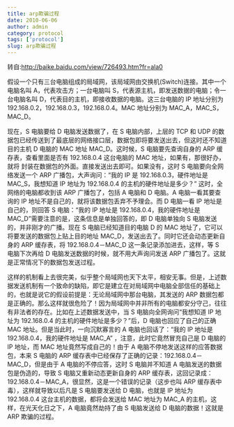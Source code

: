 ```yaml
---
title: arp欺骗过程
date: 2010-06-06
author: admin
category: protocol
tags: ['protocol']
slug: arp欺骗过程
---
```


转自:http://baike.baidu.com/view/726493.htm?fr=ala0

假设一个只有三台电脑组成的局域网，该局域网由交换机(Switch)连接。其中一个电脑名叫 A，代表攻击方；一台电脑叫 S，代表源主机，即发送数据的电脑；令一台电脑名叫 D，代表目的主机，即接收数据的电脑。这三台电脑的 IP 地址分别为 192.168.0.2，192.168.0.3，192.168.0.4。MAC 地址分别为 MAC_A，MAC_S，MAC_D。

现在，S 电脑要给 D 电脑发送数据了，在 S 电脑内部，上层的 TCP 和 UDP 的数据包已经传送到了最底层的网络接口层，数据包即将要发送出去，但这时还不知道目的主机 D 电脑的 MAC 地址 MAC_D。这时候，S 电脑要先查询自身的 ARP 缓存表，查看里面是否有 192.168.0.4 这台电脑的 MAC 地址，如果有，那很好办，就将
封装在数据包的外面。直接发送出去即可。如果没有，这时 S 电脑要向全网络发送一个 ARP 广播包，大声询问：“我的 IP 是 192.168.0.3，硬件地址是 MAC_S，我想知道 IP 地址为 192.168.0.4 的主机的硬件地址是多少？”
这时，全网络的电脑都收到该 ARP 广播包了，包括 A 电脑和 D 电脑。A 电脑一看其要查询的 IP 地址不是自己的，就将该数据包丢弃不予理会。而 D 电脑一看 IP 地址是自己的，则回答 S 电脑：“我的 IP 地址是 192.168.0.4，我的硬件地址是 MAC_D”需要注意的是，这条信息是单独回答的，即 D 电脑单独向 S 电脑发送的，并非刚才的广播。现在 S 电脑已经知道目的电脑 D 的 MAC 地址了，它可以将要发送的数据包上贴上目的地址 MAC_D，发送出去了。同时它还会动态更新自身的 ARP 缓存表，将 192.168.0.4－MAC_D 这一条记录添加进去，这样，等 S 电脑下次再给 D 电脑发送数据的时候，就不用大声询问发送 ARP 广播包了。这就是正常情况下的数据包发送过程。

这样的机制看上去很完美，似乎整个局域网也天下太平，相安无事。但是，上述数据发送机制有一个致命的缺陷，即它是建立在对局域网中电脑全部信任的基础上的，也就是说它的假设前提是：无论局域网中那台电脑，其发送的 ARP 数据包都是正确的。那么这样就很危险了！因为局域网中并非所有的电脑都安分守己，往往有非法者的存在。比如在上述数据发送中，当 S 电脑向全网询问“我想知道 IP 地址为 192.168.0.4 的主机的硬件地址是多少？”后，D 电脑也回应了自己的正确 MAC 地址。但是当此时，一向沉默寡言的 A 电脑也回话了：“我的 IP 地址是 192.168.0.4，我的硬件地址是 MAC_A”
，注意，此时它竟然冒充自己是 D 电脑的 IP 地址，而 MAC 地址竟然写成自己的！由于 A 电脑不停地发送这样的应答数据包，本来 S 电脑的 ARP 缓存表中已经保存了正确的记录：192.168.0.4－MAC_D，但是由于 A 电脑的不停应答，这时 S 电脑并不知道 A 电脑发送的数据包是伪造的，导致 S 电脑又重新动态更新自身的 ARP 缓存表，这回记录成：192.168.0.4－MAC_A，很显然，这是一个错误的记录（这步也叫 ARP 缓存表中毒），这样就导致以后凡是 S 电脑要发送给 D 电脑，也就是 IP 地址为 192.168.0.4 这台主机的数据，都将会发送给 MAC 地址为 MAC_A 的主机，这样，在光天化日之下，A 电脑竟然劫持了由 S 电脑发送给 D 电脑的数据！这就是 ARP 欺骗的过程。

